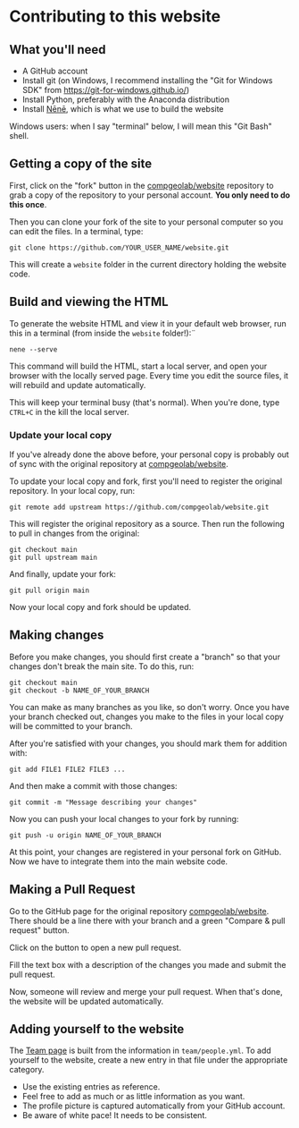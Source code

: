# Contributing to this website

## What you'll need

* A GitHub account
* Install git (on Windows, I recommend installing the "Git for Windows SDK"
  from https://git-for-windows.github.io/)
* Install Python, preferably with the Anaconda distribution
* Install [Nēnē](https://nene.leouieda.com/), which is what we use to build the
  website

Windows users: when I say "terminal" below, I will mean this "Git Bash" shell.

## Getting a copy of the site

First, click on the "fork" button in the
[compgeolab/website](https://github.com/compgeolab/website)
repository to grab a copy of the repository to your personal account.
**You only need to do this once**.

Then you can clone your fork of the site to your personal computer so you can
edit the files. In a terminal, type:

    git clone https://github.com/YOUR_USER_NAME/website.git

This will create a `website` folder in the current directory holding the
website code.

## Build and viewing the HTML

To generate the website HTML and view it in your default web browser, run this
in a terminal (from inside the `website` folder!):¨

    nene --serve

This command will build the HTML, start a local server, and open your browser
with the locally served page.
Every time you edit the source files, it will rebuild and update automatically.

This will keep your terminal busy (that's normal). When you're done, type
`CTRL+C` in the kill the local server.

### Update your local copy

If you've already done the above before, your personal copy is probably out of
sync with the original repository at
[compgeolab/website](https://github.com/compgeolab/website).

To update your local copy and fork, first you'll need to register the original
repository. In your local copy, run:

    git remote add upstream https://github.com/compgeolab/website.git

This will register the original repository as a source. Then run the following
to pull in changes from the original:

    git checkout main
    git pull upstream main

And finally, update your fork:

    git pull origin main

Now your local copy and fork should be updated.

## Making changes

Before you make changes, you should first create a "branch" so that your
changes don't break the main site. To do this, run:

    git checkout main
    git checkout -b NAME_OF_YOUR_BRANCH

You can make as many branches as you like, so don't worry.
Once you have your branch checked out, changes you make to the files in your
local copy will be committed to your branch.

After you're satisfied with your changes, you should mark them for addition
with:

    git add FILE1 FILE2 FILE3 ...

And then make a commit with those changes:

    git commit -m "Message describing your changes"

Now you can push your local changes to your fork by running:

    git push -u origin NAME_OF_YOUR_BRANCH

At this point, your changes are registered in your personal fork on GitHub. Now
we have to integrate them into the main website code.

## Making a Pull Request

Go to the GitHub page for the original repository
[compgeolab/website](https://github.com/compgeolab/website).
There should be a line there with your branch and a green "Compare & pull
request" button.

Click on the button to open a new pull request.

Fill the text box with a description of the changes you made and submit the
pull request.

Now, someone will review and merge your pull request. When that's done, the
website will be updated automatically.

## Adding yourself to the website

The [Team page](https://compgeolab.org/team) is built from the information in
`team/people.yml`.
To add yourself to the website, create a new entry in that file under the
appropriate category.

* Use the existing entries as reference.
* Feel free to add as much or as little information as you want.
* The profile picture is captured automatically from your GitHub account.
* Be aware of white pace! It needs to be consistent.
